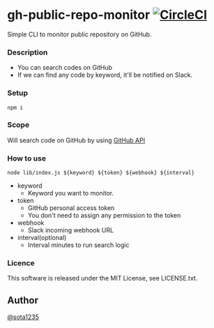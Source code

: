 gh-public-repo-monitor [![CircleCI](https://circleci.com/gh/sota1235/gh-public-repository-monitor.svg?style=svg)](https://circleci.com/gh/sota1235/gh-public-repository-monitor)
====

Simple CLI to monitor public repository on GitHub.

### Description

- You can search codes on GitHub
- If we can find any code by keyword, it'll be notified on Slack.

### Setup

```
npm i
```

### Scope

Will search code on GitHub by using [GitHub API](https://developer.github.com/v3/search/#search-code)

### How to use

```
node lib/index.js ${keyword} ${token} ${webhook} ${interval}
```

- keyword
    - Keyword you want to monitor.
- token
    - GitHub personal access token
    - You don't need to assign any permission to the token
- webhook
    - Slack incoming webhook URL
- interval(optional)
    - Interval minutes to run search logic

### Licence

This software is released under the MIT License, see LICENSE.txt.

## Author

[@sota1235](https://github.com/sota1235)
